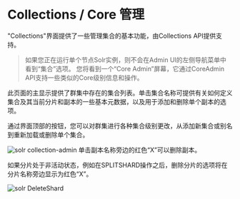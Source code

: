 # Collections / Core 管理

"Collections"界面提供了一些管理集合的基本功能，由Collections API提供支持。

>如果您正在运行单个节点Solr实例，则不会在Admin UI的左侧导航菜单中看到“集合”选项。
>您将看到一个“Core Admin”屏幕，它通过CoreAdmin API支持一些类似的Core级别信息和操作。

此页面的主显示提供了群集中存在的集合列表。单击集合名称可提供有关如何定义集合及其当前分片和副本的一些基本元数据，以及用于添加和删除单个副本的选项。

通过界面顶部的按钮，您可以对群集进行各种集合级别更改，从添加新集合或别名到重新加载或删除单个集合。

![solr collection-admin](http://lucene.apache.org/solr/guide/7_0/images/collections-core-admin/collection-admin.png)
单击副本名称旁边的红色“X”可以删除副本。

如果分片处于非活动状态，例如在SPLITSHARD操作之后，删除分片的选项将在分片名称旁边显示为红色“X”。

![solr DeleteShard](http://lucene.apache.org/solr/guide/7_0/images/collections-core-admin/DeleteShard.png)